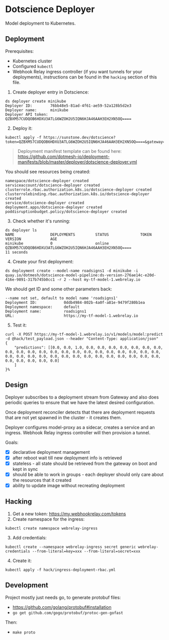 # Dotscience Deployer

Model deployment to Kubernetes.

## Deployment 

Prerequisites:
- Kubernetes cluster
- Configured `kubectl`
- Webhook Relay ingress controller (if you want tunnels for your deployments), instructions can be found in the `hacking` section of this file.

1. Create deployer entry in Dotscience:

```shell
ds deployer create minikube
Deployer ID:        76bb48e5-81ad-4f61-ae59-52a128b5d2e3
Deployer name:      minikube
Deployer API token: QZBXM57CUDQOB6HDXU3ATLG6WZOH2U5IQN6HJA46AAH3EH2XN5OQ====
```

2. Deploy it:

```shell
kubectl apply -f https://sunstone.dev/dotscience?token=QZBXM57CUDQOB6HDXU3ATLG6WZOH2U5IQN6HJA46AAH3EH2XN5OQ====&gateway=stage.dotscience.net
```

> Deployment manifest template can be found here: https://github.com/dotmesh-io/deployment-manifests/blob/master/deployer/dotscience-deployer.yml

You should see resources being created:

```shell
namespace/dotscience-deployer created
serviceaccount/dotscience-deployer created
clusterrole.rbac.authorization.k8s.io/dotscience-deployer created
clusterrolebinding.rbac.authorization.k8s.io/dotscience-deployer created
service/dotscience-deployer created
deployment.apps/dotscience-deployer created
poddisruptionbudget.policy/dotscience-deployer created
```

3. Check whether it's running:

```shell
ds deployer ls
NAME                DEPLOYMENTS         STATUS              TOKEN                                                      VERSION             AGE
minikube            0                   online              QZBXM57CUDQOB6HDXU3ATLG6WZOH2U5IQN6HJA46AAH3EH2XN5OQ====                       11 seconds
```

4. Create your first deployment:

```shell
ds deployment create --model-name roadsigns1 -d minikube -i quay.io/dotmesh/dotscience-model-pipeline:ds-version-276ae14c-e20d-416e-9891-317b745b0cc1 -r 2 --host my-tf-model-1.webrelay.io
```

We should get ID and some other parameters back:

```shell
--name not set, default to model name 'roadsigns1'
Deployment ID:            0ddb4984-802b-4a0f-a81e-9479f280b1ea
Deployment namespace:     default
Deployment name:          roadsigns1
URL:                      https://my-tf-model-1.webrelay.io
```

5. Test it:

```shell
curl -X POST https://my-tf-model-1.webrelay.io/v1/models/model:predict -d @hack/test_payload.json --header "Content-Type: application/json"
{
    "predictions": [[0.0, 0.0, 1.0, 0.0, 0.0, 0.0, 0.0, 0.0, 0.0, 0.0, 0.0, 0.0, 0.0, 0.0, 0.0, 0.0, 0.0, 0.0, 0.0, 0.0, 0.0, 0.0, 0.0, 0.0, 0.0, 0.0, 0.0, 0.0, 0.0, 0.0, 0.0, 0.0, 0.0, 0.0, 0.0, 0.0, 0.0, 0.0, 0.0, 0.0, 0.0, 0.0, 0.0]
    ]
}%
```


## Design

Deployer subscribes to a deployment stream from Gateway and also does periodic queries to ensure that we have the latest desired configuration.

Once deployment reconciler detects that there are deployment requests that are not yet spawned in the cluster - it creates them. 

Deployer configures model-proxy as a sidecar, creates a service and an ingress. Webhook Relay ingress controller will then provision a tunnel. 


Goals:

- [x] declarative deployment management
- [x] after reboot wait till new deployment info is retrieved
- [x] stateless - all state should be retrieved from the gateway on boot and kept in sync
- [x] should be able to work in groups - each deployer should only care about the resources that it created
- [x] ability to update image without recreating deployment

## Hacking

1. Get a new token: https://my.webhookrelay.com/tokens
2. Create namespace for the ingress:

  ```
  kubectl create namespace webrelay-ingress
  ```

3. Add credentials:

  ```
  kubectl create --namespace webrelay-ingress secret generic webrelay-credentials --from-literal=key=xxx --from-literal=secret=xxx
  ```

4. Create it:

  ```shell
  kubectl apply -f hack/ingress-deployment-rbac.yml 
  ```


## Development

Project mostly just needs go, to generate protobuf files:

* https://github.com/golang/protobuf#installation
* `go get github.com/gogo/protobuf/protoc-gen-gofast`

Then:

  * `make proto`